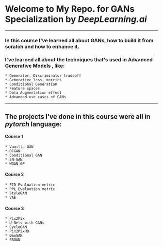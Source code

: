 # Welcome to My Repo. for GANs Specialization by *DeepLearning.ai* 
--------------------------------------------------------------------------------------------------------------------------------------------------------------------------------------------------------
### In this course I've learned all about GANs, how to build it from scratch and how to enhance it.
### I've learned all about the techniques that's used in Advanced Generative Models , like:
	* Generator, Discriminator tradeoff 
	* Generative loss, metrics
	* Conditional Generation
	* Feature spaces
	* Data Augmentation effect 
	* Advanced use cases of GANs
---------------------------------------------------------------------------------------------------------------------------------------------------------------------------------------------------------------------------------
## The projects I've done in this course were all in *pytorch* language:
#### Course 1
	* Vanilla GAN
	* DCGAN
	* Conditional GAN
	* SN-GAN
	* WGAN-GP

#### Course 2
	* FID Evaluation metric
	* PPL Evaluation metric
	* StyleGAN
	* VAE

#### Course 3
	* Pix2Pix
	* U-Nets with GANs
	* CycleGAN
	* Pix2PixHD
	* GauGAN
	* SRGAN

